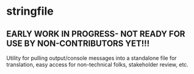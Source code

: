 # stringfile

## EARLY WORK IN PROGRESS- NOT READY FOR USE BY NON-CONTRIBUTORS YET!!!

Utility for pulling output/console messages into a standalone file for translation, easy access for non-technical folks, stakeholder review, etc.


